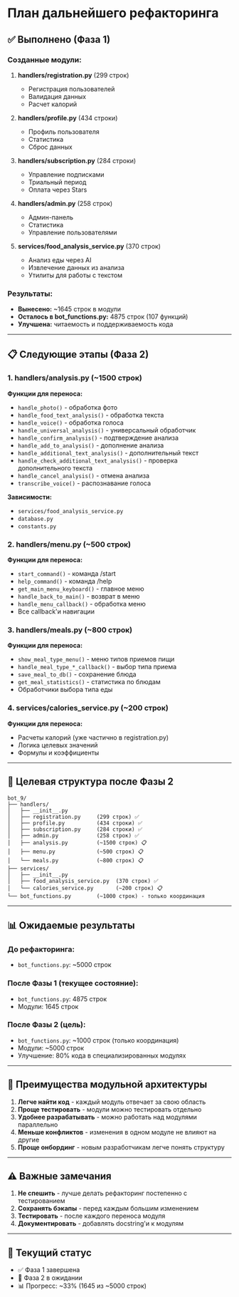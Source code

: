 # План дальнейшего рефакторинга

## ✅ Выполнено (Фаза 1)

### Созданные модули:
1. **handlers/registration.py** (299 строк)
   - Регистрация пользователей
   - Валидация данных
   - Расчет калорий

2. **handlers/profile.py** (434 строки)
   - Профиль пользователя
   - Статистика
   - Сброс данных

3. **handlers/subscription.py** (284 строки)
   - Управление подписками
   - Триальный период
   - Оплата через Stars

4. **handlers/admin.py** (258 строк)
   - Админ-панель
   - Статистика
   - Управление пользователями

5. **services/food_analysis_service.py** (370 строк)
   - Анализ еды через AI
   - Извлечение данных из анализа
   - Утилиты для работы с текстом

### Результаты:
- **Вынесено:** ~1645 строк в модули
- **Осталось в bot_functions.py:** 4875 строк (107 функций)
- **Улучшена:** читаемость и поддерживаемость кода

---

## 📋 Следующие этапы (Фаза 2)

### 1. handlers/analysis.py (~1500 строк)
**Функции для переноса:**
- `handle_photo()` - обработка фото
- `handle_food_text_analysis()` - обработка текста
- `handle_voice()` - обработка голоса
- `handle_universal_analysis()` - универсальный обработчик
- `handle_confirm_analysis()` - подтверждение анализа
- `handle_add_to_analysis()` - дополнение анализа
- `handle_additional_text_analysis()` - дополнительный текст
- `handle_check_additional_text_analysis()` - проверка дополнительного текста
- `handle_cancel_analysis()` - отмена анализа
- `transcribe_voice()` - распознавание голоса

**Зависимости:**
- `services/food_analysis_service.py`
- `database.py`
- `constants.py`

### 2. handlers/menu.py (~500 строк)
**Функции для переноса:**
- `start_command()` - команда /start
- `help_command()` - команда /help
- `get_main_menu_keyboard()` - главное меню
- `handle_back_to_main()` - возврат в меню
- `handle_menu_callback()` - обработка меню
- Все callback'и навигации

### 3. handlers/meals.py (~800 строк)
**Функции для переноса:**
- `show_meal_type_menu()` - меню типов приемов пищи
- `handle_meal_type_*_callback()` - выбор типа приема
- `save_meal_to_db()` - сохранение блюда
- `get_meal_statistics()` - статистика по блюдам
- Обработчики выбора типа еды

### 4. services/calories_service.py (~200 строк)
**Функции для переноса:**
- Расчеты калорий (уже частично в registration.py)
- Логика целевых значений
- Формулы и коэффициенты

---

## 🎯 Целевая структура после Фазы 2

```
bot_9/
├── handlers/
│   ├── __init__.py
│   ├── registration.py     (299 строк) ✅
│   ├── profile.py          (434 строки) ✅
│   ├── subscription.py     (284 строки) ✅
│   ├── admin.py            (258 строк) ✅
│   ├── analysis.py         (~1500 строк) 📋
│   ├── menu.py             (~500 строк) 📋
│   └── meals.py            (~800 строк) 📋
├── services/
│   ├── __init__.py
│   ├── food_analysis_service.py  (370 строк) ✅
│   └── calories_service.py       (~200 строк) 📋
└── bot_functions.py        (~1000 строк) - только координация
```

---

## 📊 Ожидаемые результаты

### До рефакторинга:
- `bot_functions.py`: ~5000 строк

### После Фазы 1 (текущее состояние):
- `bot_functions.py`: 4875 строк
- Модули: 1645 строк

### После Фазы 2 (цель):
- `bot_functions.py`: ~1000 строк (только координация)
- Модули: ~5000 строк
- Улучшение: 80% кода в специализированных модулях

---

## 🔧 Преимущества модульной архитектуры

1. **Легче найти код** - каждый модуль отвечает за свою область
2. **Проще тестировать** - модули можно тестировать отдельно
3. **Удобнее разрабатывать** - можно работать над модулями параллельно
4. **Меньше конфликтов** - изменения в одном модуле не влияют на другие
5. **Проще онбординг** - новым разработчикам легче понять структуру

---

## ⚠️ Важные замечания

1. **Не спешить** - лучше делать рефакторинг постепенно с тестированием
2. **Сохранять бэкапы** - перед каждым большим изменением
3. **Тестировать** - после каждого переноса модуля
4. **Документировать** - добавлять docstring'и к модулям

---

## 📝 Текущий статус

- ✅ Фаза 1 завершена
- 🔄 Фаза 2 в ожидании
- 📊 Прогресс: ~33% (1645 из ~5000 строк)

